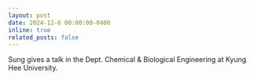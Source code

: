 ```yaml
---
layout: post
date: 2024-12-6 00:00:00-0400
inline: true
related_posts: false
---
```


Sung gives a talk in the Dept. Chemical & Biological Engineering at Kyung Hee University.
